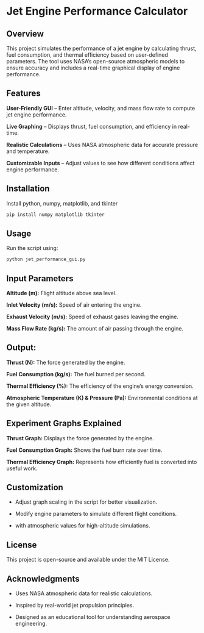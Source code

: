 # Jet Engine Performance Calculator

## Overview

This project simulates the performance of a jet engine by calculating thrust, fuel consumption, and thermal efficiency based on user-defined parameters. The tool uses NASA’s open-source atmospheric models to ensure accuracy and includes a real-time graphical display of engine performance.

## Features

**User-Friendly GUI** – Enter altitude, velocity, and mass flow rate to compute jet engine performance.

**Live Graphing** – Displays thrust, fuel consumption, and efficiency in real-time.

**Realistic Calculations** – Uses NASA atmospheric data for accurate pressure and temperature.

**Customizable Inputs** – Adjust values to see how different conditions affect engine performance.

## Installation

Install python, numpy, matplotlib, and tkinter
```bash
pip install numpy matplotlib tkinter
```

## Usage

Run the script using:
```bash
python jet_performance_gui.py
```

## Input Parameters

**Altitude (m):** Flight altitude above sea level.

**Inlet Velocity (m/s):** Speed of air entering the engine.

**Exhaust Velocity (m/s):** Speed of exhaust gases leaving the engine.

**Mass Flow Rate (kg/s):** The amount of air passing through the engine.

## Output:

**Thrust (N):** The force generated by the engine.

**Fuel Consumption (kg/s):** The fuel burned per second.

**Thermal Efficiency (%):** The efficiency of the engine’s energy conversion.

**Atmospheric Temperature (K) & Pressure (Pa):** Environmental conditions at the given altitude.

## Experiment Graphs Explained

**Thrust Graph:** Displays the force generated by the engine.

**Fuel Consumption Graph:** Shows the fuel burn rate over time.

**Thermal Efficiency Graph:** Represents how efficiently fuel is converted into useful work.

## Customization

- Adjust graph scaling in the script for better visualization.

- Modify engine parameters to simulate different flight conditions.

- with atmospheric values for high-altitude simulations.

## License

This project is open-source and available under the MIT License.

## Acknowledgments

- Uses NASA atmospheric data for realistic calculations.

- Inspired by real-world jet propulsion principles.

- Designed as an educational tool for understanding aerospace engineering.